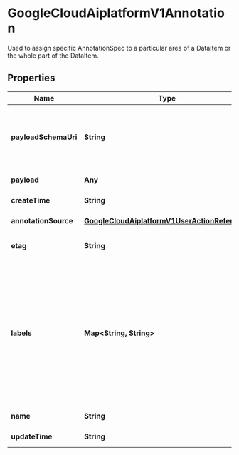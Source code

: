 

# GoogleCloudAiplatformV1Annotation

Used to assign specific AnnotationSpec to a particular area of a DataItem or the whole part of the DataItem.

## Properties

| Name | Type | Description | Notes |
|------------ | ------------- | ------------- | -------------|
|**payloadSchemaUri** | **String** | Required. Google Cloud Storage URI points to a YAML file describing payload. The schema is defined as an [OpenAPI 3.0.2 Schema Object](https://github.com/OAI/OpenAPI-Specification/blob/main/versions/3.0.2.md#schemaObject). The schema files that can be used here are found in gs://google-cloud-aiplatform/schema/dataset/annotation/, note that the chosen schema must be consistent with the parent Dataset&#39;s metadata. |  [optional] |
|**payload** | **Any** | Required. The schema of the payload can be found in payload_schema. |  [optional] |
|**createTime** | **String** | Output only. Timestamp when this Annotation was created. |  [optional] [readonly] |
|**annotationSource** | [**GoogleCloudAiplatformV1UserActionReference**](GoogleCloudAiplatformV1UserActionReference.md) | Output only. The source of the Annotation. |  [optional] [readonly] |
|**etag** | **String** | Optional. Used to perform consistent read-modify-write updates. If not set, a blind \&quot;overwrite\&quot; update happens. |  [optional] |
|**labels** | **Map&lt;String, String&gt;** | Optional. The labels with user-defined metadata to organize your Annotations. Label keys and values can be no longer than 64 characters (Unicode codepoints), can only contain lowercase letters, numeric characters, underscores and dashes. International characters are allowed. No more than 64 user labels can be associated with one Annotation(System labels are excluded). See https://goo.gl/xmQnxf for more information and examples of labels. System reserved label keys are prefixed with \&quot;aiplatform.googleapis.com/\&quot; and are immutable. Following system labels exist for each Annotation: * \&quot;aiplatform.googleapis.com/annotation_set_name\&quot;: optional, name of the UI&#39;s annotation set this Annotation belongs to. If not set, the Annotation is not visible in the UI. * \&quot;aiplatform.googleapis.com/payload_schema\&quot;: output only, its value is the payload_schema&#39;s title. |  [optional] |
|**name** | **String** | Output only. Resource name of the Annotation. |  [optional] [readonly] |
|**updateTime** | **String** | Output only. Timestamp when this Annotation was last updated. |  [optional] [readonly] |




